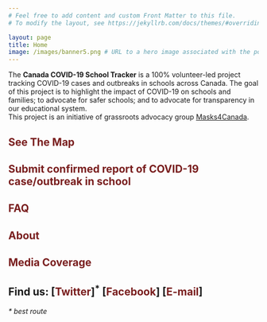 ```yaml
---
# Feel free to add content and custom Front Matter to this file.
# To modify the layout, see https://jekyllrb.com/docs/themes/#overriding-theme-defaults

layout: page
title: Home
image: /images/banner5.png # URL to a hero image associated with the post (e.g., /assets/page-pic.jpg
---
```

The <b>Canada COVID-19 School Tracker</b> is a 100% volunteer-led project tracking COVID-19 cases and outbreaks in schools across Canada. The goal of this project is to highlight the impact of COVID-19 on schools and families; to advocate for safer schools; and to advocate for transparency in our educational system. <br>
This project is an initiative of grassroots advocacy group <a href="https://masks4canada.org/">Masks4Canada</a>.


<p style="color:#791e1e;text-decoration:none;">
<h2><a href="map.html" style="color:#791e1e;text-decoration:none;">See The Map</a></h2>
<h2><a href="submit.html" style="color:#791e1e;text-decoration:none;">Submit confirmed report of COVID-19 case/outbreak in school</a></h2>
<h2><a href="faq.html" style="color:#791e1e;text-decoration:none;">FAQ</a></h2>
<h2><a href="/about/" style="color:#791e1e;text-decoration:none;">About</a></h2>
<h2><a href="/press/" style="color:#791e1e;text-decoration:none;">Media Coverage</a></h2>
<h2>Find us: [<a href="https://twitter.com/covidschoolsCA" style="color:#791e1e;text-decoration:none;">Twitter</a>]<sup>*</sup>
[<a href="https://www.facebook.com/covidschoolsCA" style="color:#791e1e;text-decoration:none;">Facebook</a>]
[<a href="mailto:covidschoolscanada@gmail.com" 
style="color:#791e1e;text-decoration:none;">E-mail</a>]</h2>
<i>* best route</i>
</p>